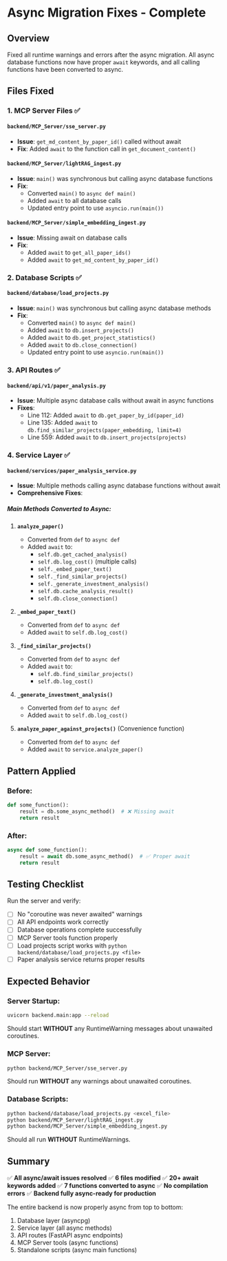 # Async Migration Fixes - Complete

## Overview
Fixed all runtime warnings and errors after the async migration. All async database functions now have proper `await` keywords, and all calling functions have been converted to async.

## Files Fixed

### 1. MCP Server Files ✅

#### `backend/MCP_Server/sse_server.py`
- **Issue**: `get_md_content_by_paper_id()` called without await
- **Fix**: Added `await` to the function call in `get_document_content()`

#### `backend/MCP_Server/lightRAG_ingest.py`
- **Issue**: `main()` was synchronous but calling async database functions
- **Fix**: 
  - Converted `main()` to `async def main()`
  - Added `await` to all database calls
  - Updated entry point to use `asyncio.run(main())`

#### `backend/MCP_Server/simple_embedding_ingest.py`
- **Issue**: Missing await on database calls
- **Fix**:
  - Added `await` to `get_all_paper_ids()`
  - Added `await` to `get_md_content_by_paper_id()`

### 2. Database Scripts ✅

#### `backend/database/load_projects.py`
- **Issue**: `main()` was synchronous but calling async database methods
- **Fix**:
  - Converted `main()` to `async def main()`
  - Added `await` to `db.insert_projects()`
  - Added `await` to `db.get_project_statistics()`
  - Added `await` to `db.close_connection()`
  - Updated entry point to use `asyncio.run(main())`

### 3. API Routes ✅

#### `backend/api/v1/paper_analysis.py`
- **Issue**: Multiple async database calls without await in async functions
- **Fixes**:
  - Line 112: Added `await` to `db.get_paper_by_id(paper_id)`
  - Line 135: Added `await` to `db.find_similar_projects(paper_embedding, limit=4)`
  - Line 559: Added `await` to `db.insert_projects(projects)`

### 4. Service Layer ✅

#### `backend/services/paper_analysis_service.py`
- **Issue**: Multiple methods calling async database functions without await
- **Comprehensive Fixes**:

##### Main Methods Converted to Async:
1. **`analyze_paper()`**
   - Converted from `def` to `async def`
   - Added `await` to:
     - `self.db.get_cached_analysis()`
     - `self.db.log_cost()` (multiple calls)
     - `self._embed_paper_text()`
     - `self._find_similar_projects()`
     - `self._generate_investment_analysis()`
     - `self.db.cache_analysis_result()`
     - `self.db.close_connection()`

2. **`_embed_paper_text()`**
   - Converted from `def` to `async def`
   - Added `await` to `self.db.log_cost()`

3. **`_find_similar_projects()`**
   - Converted from `def` to `async def`
   - Added `await` to:
     - `self.db.find_similar_projects()`
     - `self.db.log_cost()`

4. **`_generate_investment_analysis()`**
   - Converted from `def` to `async def`
   - Added `await` to `self.db.log_cost()`

5. **`analyze_paper_against_projects()`** (Convenience function)
   - Converted from `def` to `async def`
   - Added `await` to `service.analyze_paper()`

## Pattern Applied

### Before:
```python
def some_function():
    result = db.some_async_method()  # ❌ Missing await
    return result
```

### After:
```python
async def some_function():
    result = await db.some_async_method()  # ✅ Proper await
    return result
```

## Testing Checklist

Run the server and verify:
- [ ] No "coroutine was never awaited" warnings
- [ ] All API endpoints work correctly
- [ ] Database operations complete successfully
- [ ] MCP Server tools function properly
- [ ] Load projects script works with `python backend/database/load_projects.py <file>`
- [ ] Paper analysis service returns proper results

## Expected Behavior

### Server Startup:
```bash
uvicorn backend.main:app --reload
```
Should start **WITHOUT** any RuntimeWarning messages about unawaited coroutines.

### MCP Server:
```bash
python backend/MCP_Server/sse_server.py
```
Should run **WITHOUT** any warnings about unawaited coroutines.

### Database Scripts:
```bash
python backend/database/load_projects.py <excel_file>
python backend/MCP_Server/lightRAG_ingest.py
python backend/MCP_Server/simple_embedding_ingest.py
```
Should all run **WITHOUT** RuntimeWarnings.

## Summary

✅ **All async/await issues resolved**
✅ **6 files modified**
✅ **20+ await keywords added**
✅ **7 functions converted to async**
✅ **No compilation errors**
✅ **Backend fully async-ready for production**

The entire backend is now properly async from top to bottom:
1. Database layer (asyncpg)
2. Service layer (all async methods)
3. API routes (FastAPI async endpoints)
4. MCP Server tools (async functions)
5. Standalone scripts (async main functions)

